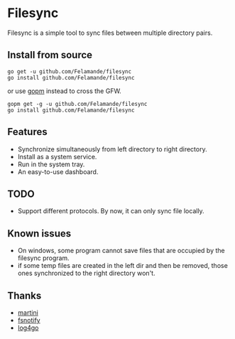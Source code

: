 ﻿# Filesync

Filesync is a simple tool to sync files between multiple directory pairs.

## Install from source
```
go get -u github.com/Felamande/filesync
go install github.com/Felamande/filesync
```
or use [gopm](http://gopm.io) instead to cross the GFW.
```
gopm get -g -u github.com/Felamande/filesync 
go install github.com/Felamande/filesync
```

## Features
* Synchronize simultaneously from left directory to right directory.
* Install as a system service.
* Run in the system tray.
* An easy-to-use dashboard.

## TODO
* Support different protocols. By now, it can only sync file locally.

## Known issues
* On windows, some program cannot save files that are occupied by the filesync program.
* if some temp files are created in the left dir and then be removed, those ones synchronized to the right directory won't.

## Thanks
* [martini](https://github.com/go-martini/martini)
* [fsnotify](https://gopkg.in/fsnotify.v1)
* [log4go](https://code.google.com/p/log4go)





